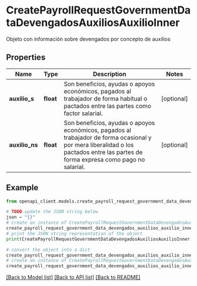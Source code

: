 # CreatePayrollRequestGovernmentDataDevengadosAuxiliosAuxilioInner

Objeto con información sobre devengados por concepto de auxilios

## Properties

Name | Type | Description | Notes
------------ | ------------- | ------------- | -------------
**auxilio_s** | **float** | Son beneficios, ayudas o apoyos económicos, pagados al trabajador de forma habitual o pactados entre las partes como factor salarial. | [optional] 
**auxilio_ns** | **float** | Son beneficios, ayudas o apoyos económicos, pagados al trabajador de forma ocasional y por mera liberalidad o los pactados entre las partes de forma expresa como pago no salarial. | [optional] 

## Example

```python
from openapi_client.models.create_payroll_request_government_data_devengados_auxilios_auxilio_inner import CreatePayrollRequestGovernmentDataDevengadosAuxiliosAuxilioInner

# TODO update the JSON string below
json = "{}"
# create an instance of CreatePayrollRequestGovernmentDataDevengadosAuxiliosAuxilioInner from a JSON string
create_payroll_request_government_data_devengados_auxilios_auxilio_inner_instance = CreatePayrollRequestGovernmentDataDevengadosAuxiliosAuxilioInner.from_json(json)
# print the JSON string representation of the object
print(CreatePayrollRequestGovernmentDataDevengadosAuxiliosAuxilioInner.to_json())

# convert the object into a dict
create_payroll_request_government_data_devengados_auxilios_auxilio_inner_dict = create_payroll_request_government_data_devengados_auxilios_auxilio_inner_instance.to_dict()
# create an instance of CreatePayrollRequestGovernmentDataDevengadosAuxiliosAuxilioInner from a dict
create_payroll_request_government_data_devengados_auxilios_auxilio_inner_from_dict = CreatePayrollRequestGovernmentDataDevengadosAuxiliosAuxilioInner.from_dict(create_payroll_request_government_data_devengados_auxilios_auxilio_inner_dict)
```
[[Back to Model list]](../README.md#documentation-for-models) [[Back to API list]](../README.md#documentation-for-api-endpoints) [[Back to README]](../README.md)


